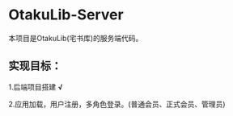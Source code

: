 # OtakuLib-Server
本项目是OtakuLib(宅书库)的服务端代码。

## 实现目标：
1.后端项目搭建   **√**

2.应用加载，用户注册，多角色登录。(普通会员、正式会员、管理员)
